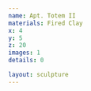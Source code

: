 ```yaml
---
name: Apt. Totem II
materials: Fired Clay
x: 4
y: 5
z: 20
images: 1
details: 0

layout: sculpture
---
```



